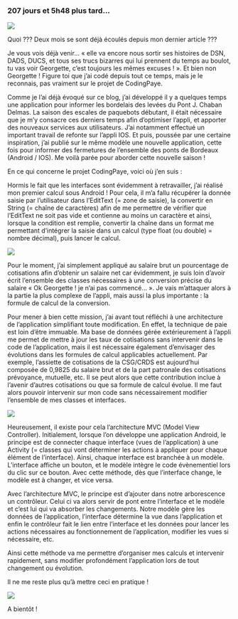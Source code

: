 ### 207 jours et 5h48 plus tard...

<img src = "https://media.giphy.com/media/LTYT5GTIiAMBa/giphy.gif"/>

Quoi ??? Deux mois se sont déjà écoulés depuis mon dernier article ???

Je vous vois déjà venir… « elle va encore nous sortir ses histoires de DSN, DADS, DUCS, et tous ses trucs bizarres qui lui prennent du temps au boulot, tu vas voir Georgette, c’est toujours les mêmes excuses ! ». Et bien non Georgette ! Figure toi que j’ai codé depuis tout ce temps, mais je le reconnais, pas vraiment sur le projet de CodingPaye.

Comme je l’ai déjà évoqué sur ce blog, j’ai développé il y a quelques temps une application pour informer les bordelais des levées du Pont J. Chaban Delmas. La saison des escales de paquebots débutant, il était nécessaire que je m’y consacre ces derniers temps afin d’optimiser l’appli, et apporter des nouveaux services aux utilisateurs. J’ai notamment effectué un important travail de refonte sur l’appli IOS. Et puis, poussée par une certaine inspiration, j’ai publié sur le même modèle une nouvelle application, cette fois pour informer des fermetures de l’ensemble des ponts de Bordeaux (Android / IOS). Me voilà parée pour aborder cette nouvelle saison !

En ce qui concerne le projet CodingPaye, voici où j’en suis :


Hormis le fait que les interfaces sont évidemment à retravailler,  j’ai réalisé mon premier calcul sous Android ! Pour cela, il m’a fallu récupérer la donnée saisie par l’utilisateur dans l’EditText (= zone de saisie), la convertir en String (= chaîne de caractères) afin de me permettre de vérifier que l’EditText ne soit pas vide et contienne au moins un caractère et ainsi, lorsque la condition est remplie, convertir la chaîne dans un format me permettant d’intégrer la saisie dans un calcul (type float (ou double) = nombre décimal), puis lancer le calcul. 

<img src = "https://media.giphy.com/media/14syJ9o9fCpfby/giphy.gif"/>

Pour le moment, j’ai simplement appliqué au salaire brut un pourcentage de cotisations afin d’obtenir un salaire net car évidemment, je suis loin d’avoir écrit l’ensemble des classes nécessaires à une conversion précise du salaire « Ok Georgette ! je n’ai pas commencé… ». Je vais m’attaquer alors à la partie la plus complexe de l’appli, mais aussi la plus importante : la formule de calcul de la conversion.

Pour mener à bien cette mission, j’ai avant tout réfléchi à une architecture de l’application simplifiant toute modification. En effet, la technique de paie est loin d’être immuable. Ma base de données gérée extérieurement à l’appli me permet de mettre à jour les taux de cotisations sans intervenir dans le code de l’application, mais il est nécessaire également d’envisager des évolutions dans les formules de calcul applicables actuellement. Par exemple, l’assiette de cotisations de la CSG/CRDS est aujourd’hui composée de 0,9825 du salaire brut et de la part patronale des cotisations prévoyance, mutuelle, etc. Il se peut alors que cette contribution inclue à l’avenir d’autres cotisations ou que sa formule de calcul évolue. Il me faut alors pouvoir intervenir sur mon code sans nécessairement modifier l’ensemble de mes classes et interfaces.

<img src = "https://media.giphy.com/media/13mhYJQginrycU/giphy.gif"/>

Heureusement, il existe pour cela l’architecture MVC (Model View Controller).
Initialement, lorsque l’on développe une application Android, le principe est de connecter chaque interface (vues de l’application) à une Activity (= classes qui vont déterminer les actions à appliquer pour chaque élément de l’interface). Ainsi, chaque interface est branchée à un modèle. L’interface affiche un bouton, et le modèle intègre le code évènementiel lors du clic sur ce bouton. Avec cette méthode, dès que l’interface change, le modèle est à changer, et vice versa.

Avec l’architecture MVC, le principe est d’ajouter dans notre arborescence un contrôleur. Celui ci va alors servir de pont entre l’interface et le modèle et c’est lui qui va absorber les changements. Notre modèle gère les données de l’application, l’interface détermine la vue dans l’application et enfin le contrôleur fait le lien entre l’interface et les données pour lancer les actions nécessaires au fonctionnement de l’application, modifier les vues si nécessaire, etc.

Ainsi cette méthode va me permettre d’organiser mes calculs et intervenir rapidement, sans modifier profondément l’application lors de tout changement ou évolution.

Il ne me reste plus qu’à mettre ceci en pratique !

<img src = "https://media.giphy.com/media/3oKIPx16LFvftHPLiM/giphy.gif"/>



A bientôt !



